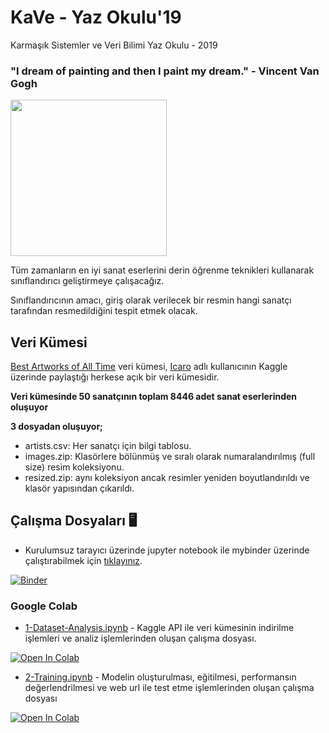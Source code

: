 # KaVe - Yaz Okulu'19
Karmaşık Sistemler ve Veri Bilimi Yaz Okulu - 2019 

### "I dream of painting and then I paint my dream." - Vincent Van Gogh
<img src="https://www.vincentvangogh.org/images/paintings/self-portrait-with-straw-hat.jpg" width="250px"  />

Tüm zamanların en iyi sanat eserlerini derin öğrenme teknikleri kullanarak sınıflandırıcı geliştirmeye çalışacağız.

Sınıflandırıcının amacı, giriş olarak verilecek bir resmin hangi sanatçı tarafından resmedildiğini tespit etmek olacak.



## Veri Kümesi

[Best Artworks of All Time](https://www.kaggle.com/ikarus777/best-artworks-of-all-time) veri kümesi, [Icaro](https://www.kaggle.com/ikarus777) adlı kullanıcının Kaggle üzerinde paylaştığı herkese açık bir veri kümesidir.

**Veri kümesinde 50 sanatçının toplam 8446 adet sanat eserlerinden oluşuyor**

**3 dosyadan oluşuyor;**

- artists.csv: Her sanatçı için bilgi tablosu.
- images.zip: Klasörlere bölünmüş ve sıralı olarak numaralandırılmış (full size) resim koleksiyonu.
- resized.zip: aynı koleksiyon ancak resimler yeniden boyutlandırıldı ve klasör yapısından çıkarıldı.


## Çalışma Dosyaları 🖥️
- Kurulumsuz tarayıcı üzerinde jupyter notebook ile mybinder üzerinde çalıştırabilmek için [tıklayınız](https://mybinder.org/v2/gh/yavuzKomecoglu/KaVe-Yaz-Okulu19/master).

[![Binder](https://mybinder.org/badge_logo.svg)](https://mybinder.org/v2/gh/yavuzKomecoglu/KaVe-Yaz-Okulu19/master)

### Google Colab

- [1-Dataset-Analysis.ipynb](https://colab.research.google.com/github/yavuzKomecoglu/KaVe-Yaz-Okulu19/blob/master/1-Dataset-Analysis-best-artworks-of-all-time.ipynb) - Kaggle API ile veri kümesinin indirilme işlemleri ve analiz işlemlerinden oluşan çalışma dosyası.

[![Open In Colab](https://colab.research.google.com/assets/colab-badge.svg)](https://colab.research.google.com/github/yavuzKomecoglu/KaVe-Yaz-Okulu19/blob/master/1-Dataset-Analysis-best-artworks-of-all-time.ipynb)


- [2-Training.ipynb](https://colab.research.google.com/github/yavuzKomecoglu/KaVe-Yaz-Okulu19/blob/master/2-Training-best-artworks-of-all-time.ipynb) - Modelin oluşturulması, eğitilmesi, performansın değerlendrilmesi ve web url ile test etme işlemlerinden oluşan çalışma dosyası

[![Open In Colab](https://colab.research.google.com/assets/colab-badge.svg)](https://colab.research.google.com/github/yavuzKomecoglu/KaVe-Yaz-Okulu19/blob/master/2-Training-best-artworks-of-all-time.ipynb)
   

